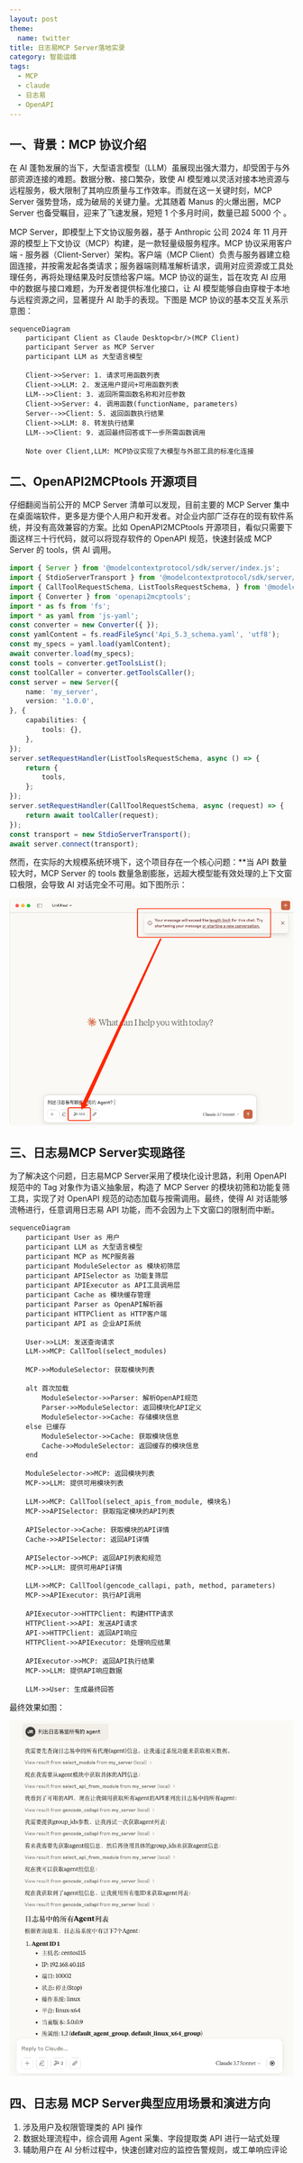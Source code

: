 ```yaml
---
layout: post
theme:
  name: twitter
title: 日志易MCP Server落地实录
category: 智能运维
tags:
  - MCP
  - claude
  - 日志易
  - OpenAPI
---
```


## 一、背景：MCP 协议介绍

在 AI 蓬勃发展的当下，大型语言模型（LLM）虽展现出强大潜力，却受困于与外部资源连接的难题。数据分散、接口繁杂，致使 AI 模型难以灵活对接本地资源与远程服务，极大限制了其响应质量与工作效率。而就在这一关键时刻，MCP Server 强势登场，成为破局的关键力量。尤其随着 Manus 的火爆出圈，MCP Server 也备受瞩目，迎来了飞速发展，短短 1 个多月时间，数量已超 5000 个 。

MCP Server，即模型上下文协议服务器，基于 Anthropic 公司 2024 年 11 月开源的模型上下文协议（MCP）构建，是一款轻量级服务程序。MCP 协议采用客户端 - 服务器（Client-Server）架构。客户端（MCP Client）负责与服务器建立稳固连接，并按需发起各类请求；服务器端则精准解析请求，调用对应资源或工具处理任务，再将处理结果及时反馈给客户端。MCP 协议的诞生，旨在攻克 AI 应用中的数据与接口难题，为开发者提供标准化接口，让 AI 模型能够自由穿梭于本地与远程资源之间，显著提升 AI 助手的表现。下图是 MCP 协议的基本交互关系示意图：

```mermaid
sequenceDiagram
    participant Client as Claude Desktop<br/>(MCP Client)
    participant Server as MCP Server
    participant LLM as 大型语言模型
    
    Client->>Server: 1. 请求可用函数列表
    Client->>LLM: 2. 发送用户提问+可用函数列表
    LLM-->>Client: 3. 返回所需函数名称和对应参数
    Client->>Server: 4. 调用函数(functionName, parameters)
    Server-->>Client: 5. 返回函数执行结果
    Client->>LLM: 8. 转发执行结果
    LLM-->>Client: 9. 返回最终回答或下一步所需函数调用
    
    Note over Client,LLM: MCP协议实现了大模型与外部工具的标准化连接
```

## 二、OpenAPI2MCPtools 开源项目

仔细翻阅当前公开的 MCP Server 清单可以发现，目前主要的 MCP Server 集中在桌面端软件，更多是方便个人用户和开发者。对企业内部广泛存在的现有软件系统，并没有高效兼容的方案。比如 OpenAPI2MCPtools 开源项目，看似只需要下面这样三十行代码，就可以将现存软件的 OpenAPI 规范，快速封装成 MCP Server 的 tools，供 AI 调用。

```typescript
import { Server } from '@modelcontextprotocol/sdk/server/index.js';
import { StdioServerTransport } from '@modelcontextprotocol/sdk/server/stdio.js';
import { CallToolRequestSchema, ListToolsRequestSchema, } from '@modelcontextprotocol/sdk/types.js';
import { Converter } from 'openapi2mcptools';
import * as fs from 'fs';
import * as yaml from 'js-yaml';
const converter = new Converter({ });
const yamlContent = fs.readFileSync('Api_5.3_schema.yaml', 'utf8');
const my_specs = yaml.load(yamlContent);
await converter.load(my_specs);
const tools = converter.getToolsList();
const toolCaller = converter.getToolsCaller();
const server = new Server({
    name: 'my_server',
    version: '1.0.0',
}, {
    capabilities: {
        tools: {},
    },
});
server.setRequestHandler(ListToolsRequestSchema, async () => {
    return {
        tools,
    };
});
server.setRequestHandler(CallToolRequestSchema, async (request) => {
    return await toolCaller(request);
});
const transport = new StdioServerTransport();
await server.connect(transport);
```

然而，在实际的大规模系统环境下，这个项目存在一个核心问题：**当 API 数量较大时，MCP Server 的 tools 数量急剧膨胀，远超大模型能有效处理的上下文窗口极限，会导致 AI 对话完全不可用。如下图所示：

![](/images/uploads/claude-desktop-error.png)

## 三、日志易MCP Server实现路径

为了解决这个问题，日志易MCP Server采用了模块化设计思路，利用 OpenAPI 规范中的 Tag 对象作为语义抽象层，构造了 MCP Server 的模块初筛和功能复筛工具，实现了对 OpenAPI 规范的动态加载与按需调用。最终，使得 AI 对话能够流畅进行，任意调用日志易 API 功能，而不会因为上下文窗口的限制而中断。

```mermaid
sequenceDiagram
    participant User as 用户
    participant LLM as 大型语言模型
    participant MCP as MCP服务器
    participant ModuleSelector as 模块初筛层
    participant APISelector as 功能复筛层
    participant APIExecutor as API工具调用层
    participant Cache as 模块缓存管理
    participant Parser as OpenAPI解析器
    participant HTTPClient as HTTP客户端
    participant API as 企业API系统

    User->>LLM: 发送查询请求
    LLM->>MCP: CallTool(select_modules)
    
    MCP->>ModuleSelector: 获取模块列表
    
    alt 首次加载
        ModuleSelector->>Parser: 解析OpenAPI规范
        Parser->>ModuleSelector: 返回模块化API定义
        ModuleSelector->>Cache: 存储模块信息
    else 已缓存
        ModuleSelector->>Cache: 获取模块信息
        Cache->>ModuleSelector: 返回缓存的模块信息
    end
    
    ModuleSelector->>MCP: 返回模块列表
    MCP->>LLM: 提供可用模块列表
    
    LLM->>MCP: CallTool(select_apis_from_module, 模块名)
    MCP->>APISelector: 获取指定模块的API列表
    
    APISelector->>Cache: 获取模块的API详情
    Cache->>APISelector: 返回API详情
    
    APISelector->>MCP: 返回API列表和规范
    MCP->>LLM: 提供可用API详情
    
    LLM->>MCP: CallTool(gencode_callapi, path, method, parameters)
    MCP->>APIExecutor: 执行API调用
    
    APIExecutor->>HTTPClient: 构建HTTP请求
    HTTPClient->>API: 发送API请求
    API->>HTTPClient: 返回API响应
    HTTPClient->>APIExecutor: 处理响应结果
    
    APIExecutor->>MCP: 返回API执行结果
    MCP->>LLM: 提供API响应数据
    
    LLM->>User: 生成最终回答
```

最终效果如图：

![](/images/uploads/claude-desktop-mcp.png)

## 四、日志易 MCP Server典型应用场景和演进方向

1. 涉及用户及权限管理类的 API 操作
2. 数据处理流程中，综合调用 Agent 采集、字段提取类 API 进行一站式处理
3. 辅助用户在 AI 分析过程中，快速创建对应的监控告警规则，或工单响应评论